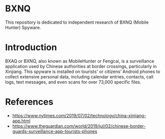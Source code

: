 # BXNQ
 This repository is dedicated to independent research of BXNQ (Mobile Hunter) Spyware.

# Introduction

 BXAQ or BXNQ, also known as MobileHunter or Fengcai, is a surveillance application used by Chinese authorities at border crossings, particularly in Xinjiang. This spyware is installed on tourists' or citizens’ Android phones to collect extensive personal data, including calendar entries, contacts, call logs, text messages, and even scans for over 73,000 specific files. 

# References

 - https://www.nytimes.com/2019/07/02/technology/china-xinjiang-app.html 
 - https://www.theguardian.com/world/2019/jul/02/chinese-border-guards-surveillance-app-tourists-phones
